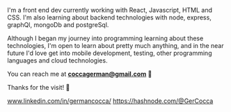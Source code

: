 I'm a front end dev currently working with React, Javascript, HTML and CSS.
I'm also learning about backend technologies with node, express, graphQl, mongoDb and postgreSql.

Although I began my journey into programming learning about these technologies, I'm open to learn about pretty much anything, and in the near future I'd love get into mobile development, testing, other programming languages and cloud technologies.

You can reach me at **coccagerman@gmail.com** :call_me_hand:

Thanks for the visit! :wave:

www.linkedin.com/in/germancocca/
https://hashnode.com/@GerCocca
